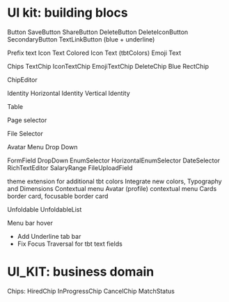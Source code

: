 # UI kit: building blocs
Button
  SaveButton
  ShareButton
  DeleteButton
  DeleteIconButton  
  SecondaryButton
  TextLinkButton (blue + underline)

Prefix text
  Icon Text
    Colored Icon Text (tbtColors)
  Emoji Text

Chips
  TextChip
  IconTextChip
  EmojiTextChip
  DeleteChip
    Blue
  RectChip

ChipEditor

Identity
  Horizontal Identity
  Vertical Identity

Table

Page selector

File Selector

Avatar Menu Drop Down

FormField
  DropDown
  EnumSelector
    HorizontalEnumSelector
  DateSelector
  RichTextEditor
  SalaryRange
  FileUploadField

theme extension for additional tbt colors
Integrate new colors, Typography and Dimensions
Contextual menu
Avatar (profile) contextual menu
Cards
  border card,
  focusable border card

Unfoldable
UnfoldableList

Menu bar hover
- Add Underline tab bar
- Fix Focus Traversal for tbt text fields

# UI_KIT: business domain
  Chips:
    HiredChip
    InProgressChip
    CancelChip
    MatchStatus
